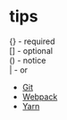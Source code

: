 # tips

{} - required  
[] - optional  
() - notice  
| - or

* [Git](https://github.com/rainlike/tips/blob/master/git.md)
* [Webpack](https://github.com/rainlike/tips/blob/master/webpack.md)
* [Yarn](https://github.com/rainlike/tips/blob/master/yarn.md)
